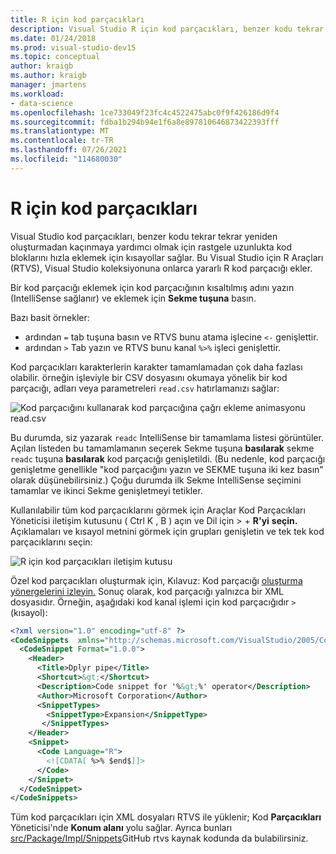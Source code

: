 ```yaml
---
title: R için kod parçacıkları
description: Visual Studio R için kod parçacıkları, benzer kodu tekrar tekrar yeniden oluşturmadan kaçınmaya yardımcı olmak için rastgele uzunlukta kod bloklarını hızla eklemek için kısayollar sağlar.
ms.date: 01/24/2018
ms.prod: visual-studio-dev15
ms.topic: conceptual
author: kraigb
ms.author: kraigb
manager: jmartens
ms.workload:
- data-science
ms.openlocfilehash: 1ce733049f23fc4c4522475abc0f9f426186d9f4
ms.sourcegitcommit: fdba1b294b94e1f6a8e897810646873422393fff
ms.translationtype: MT
ms.contentlocale: tr-TR
ms.lasthandoff: 07/26/2021
ms.locfileid: "114680030"
---
```

# <a name="code-snippets-for-r"></a>R için kod parçacıkları

Visual Studio kod parçacıkları, benzer kodu tekrar tekrar yeniden oluşturmadan kaçınmaya yardımcı olmak için rastgele uzunlukta kod bloklarını hızla eklemek için kısayollar sağlar. Bu Visual Studio için R Araçları (RTVS), Visual Studio koleksiyonuna onlarca yararlı R kod parçacığı ekler.

Bir kod parçacığı eklemek için kod parçacığının kısaltılmış adını yazın (IntelliSense sağlanır) ve eklemek için **Sekme tuşuna** basın.

Bazı basit örnekler:

- ardından `=` tab tuşuna basın ve RTVS bunu atama işlecine `<-` genişlettir.
- ardından `>` Tab yazın ve RTVS bunu kanal `%>%` işleci genişlettir.

Kod parçacıkları karakterlerin karakter tamamlamadan çok daha fazlası olabilir. örneğin işleviyle bir CSV dosyasını okumaya yönelik bir kod parçacığı, adları veya parametreleri `read.csv` hatırlamanızı sağlar:

![Kod parçacığını kullanarak kod parçacığına çağrı ekleme animasyonu read.csv](media/code-snippet-expansion.gif)

Bu durumda, siz yazarak `readc` IntelliSense bir tamamlama listesi görüntüler. Açılan listeden bu tamamlamanın seçerek Sekme tuşuna **basılarak** sekme `readc` tuşuna **basılarak** kod parçacığı genişletildi. (Bu nedenle, kod parçacığı genişletme genellikle "kod parçacığını yazın ve SEKME tuşuna iki kez basın" olarak düşünebilirsiniz.) Çoğu durumda ilk Sekme IntelliSense seçimini tamamlar ve ikinci Sekme genişletmeyi tetikler.

Kullanılabilir tüm kod parçacıklarını görmek için Araçlar Kod Parçacıkları Yöneticisi iletişim kutusunu ( Ctrl K , B ) açın ve Dil için  >    +  **R'yi** **seçin.** Açıklamaları ve kısayol metnini görmek için grupları genişletin ve tek tek kod parçacıklarını seçin:

![R için kod parçacıkları iletişim kutusu](media/code-snippet-dialog.png)

Özel kod parçacıkları oluşturmak için, Kılavuz: Kod parçacığı [oluşturma yönergelerini izleyin.](../ide/walkthrough-creating-a-code-snippet.md) Sonuç olarak, kod parçacığı yalnızca bir XML dosyasıdır. Örneğin, aşağıdaki kod kanal işlemi için kod parçacığıdır `>` (kısayol):

```xml
<?xml version="1.0" encoding="utf-8" ?>
<CodeSnippets  xmlns="http://schemas.microsoft.com/VisualStudio/2005/CodeSnippet">
  <CodeSnippet Format="1.0.0">
    <Header>
      <Title>Dplyr pipe</Title>
      <Shortcut>&gt;</Shortcut>
      <Description>Code snippet for '%&gt;%' operator</Description>
      <Author>Microsoft Corporation</Author>
      <SnippetTypes>
        <SnippetType>Expansion</SnippetType>
       </SnippetTypes>
    </Header>
    <Snippet>
      <Code Language="R">
        <![CDATA[ %>% $end$]]>
      </Code>
    </Snippet>
  </CodeSnippet>
</CodeSnippets>
```

Tüm kod parçacıkları için XML dosyaları RTVS ile yüklenir; Kod **Parçacıkları** Yöneticisi'nde **Konum alanı** yolu sağlar. Ayrıca bunları [src/Package/Impl/Snippets](https://github.com/Microsoft/RTVS/tree/master/src/Package/Impl/Snippets)GitHub rtvs kaynak kodunda da bulabilirsiniz.
